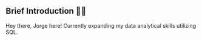 ## Brief Introduction 👋🏻
Hey there, Jorge here! Currently expanding my data analytical skills utilizing SQL.

<!--
**jrgem/jrgem** is a ✨ _special_ ✨ repository because its `README.md` (this file) appears on your GitHub profile.

Here are some ideas to get you started:

**‣** 🧑🏻‍💻 Business Marketing background
**‣** 📘 
